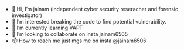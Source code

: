 - 👋 Hi, I’m jainam (independent cyber security reseracher and forensic investigator)
- 👀 I’m interested breaking the code to find potential vulnerability.
- 🌱 I’m currently learning VAPT
- 💞️ I’m looking to collaborate on insta jainam6505
- 📫 How to reach me just mgs me on insta @jainam6506

<!---
jjainam16/jjainam16 is a ✨ special ✨ repository because its `README.md` (this file) appears on your GitHub profile.
You can click the Preview link to take a look at your changes.
--->
